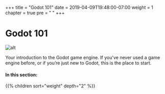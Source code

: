 +++
title = "Godot 101"
date = 2019-04-09T19:48:00-07:00
weight = 1
chapter = true
pre = "<i class='fas fa-graduation-cap fa-fw'></i> "
+++

# <i class='fas fa-graduation-cap'></i> Godot 101

![alt](/godot_recipes/img/godot3_logo.png)

Your introduction to the Godot game engine. If you've never used a game engine
before, or if you’re just new to Godot, this is the place to start.

#### In this section:

{{% children  sort="weight" depth="2" %}}
